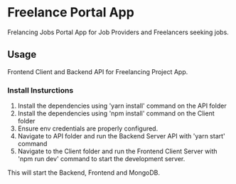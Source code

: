 # Freelance Portal App

Frelancing Jobs Portal App for Job Providers and Freelancers seeking jobs.

## Usage

Frontend Client and Backend API for Freelancing Project App.

### Install Insturctions

1. Install the dependencies using 'yarn install' command on the API folder
2. Install the dependencies using 'npm install' command on the Client folder
3. Ensure env credentials are properly configured.
4. Navigate to API folder and run the Backend Server API with 'yarn start' command
5. Navigate to the Client folder and run the Frontend Client Server with 'npm run dev' command to start the development server.

This will start the Backend, Frontend and MongoDB.
